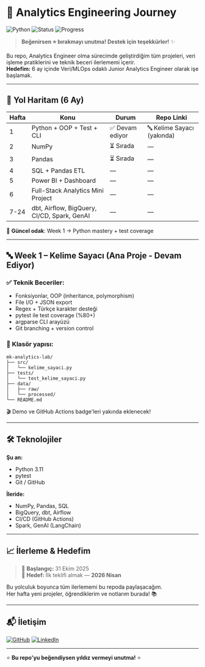 # 🚀 Analytics Engineering Journey

![Python](https://img.shields.io/badge/python-3.11-blue)
![Status](https://img.shields.io/badge/status-active-success)
![Progress](https://img.shields.io/badge/progress-week%201-orange)

> **Beğenirsen ⭐ bırakmayı unutma! Destek için teşekkürler!** ✨

Bu repo, Analytics Engineer olma sürecimde geliştirdiğim tüm projeleri, veri işleme pratiklerini ve teknik beceri ilerlememi içerir.  
**Hedefim:** 6 ay içinde Veri/MLOps odaklı Junior Analytics Engineer olarak işe başlamak.

---

## 📌 Yol Haritam (6 Ay)

| Hafta | Konu | Durum | Repo Linki |
|------|------|------|-----------|
| 1 | Python + OOP + Test + CLI | ✅ Devam ediyor | 🔤 Kelime Sayacı (yakında) |
| 2 | NumPy | ⏳ Sırada | — |
| 3 | Pandas | ⏳ Sırada | — |
| 4 | SQL + Pandas ETL | — | — |
| 5 | Power BI + Dashboard | — | — |
| 6 | Full-Stack Analytics Mini Project | — | — |
| 7-24 | dbt, Airflow, BigQuery, CI/CD, Spark, GenAI | — | — |

📌 **Güncel odak**: Week 1 → Python mastery + test coverage

---

## 🔤 Week 1 – Kelime Sayacı (Ana Proje - Devam Ediyor)

### ✅ Teknik Beceriler:
- Fonksiyonlar, OOP (inheritance, polymorphism)
- File I/O + JSON export
- Regex + Türkçe karakter desteği
- pytest ile test coverage (%80+)
- argparse CLI arayüzü
- Git branching + version control

### 📁 Klasör yapısı:
```
mk-analytics-lab/
├── src/
│   └── kelime_sayaci.py
├── tests/
│   └── test_kelime_sayaci.py
├── data/
│   ├── raw/
│   └── processed/
└── README.md
```

🎬 Demo ve GitHub Actions badge'leri yakında eklenecek!

---

## 🛠️ Teknolojiler

**Şu an:**
- Python 3.11
- pytest
- Git / GitHub

**İleride:**
- NumPy, Pandas, SQL
- BigQuery, dbt, Airflow
- CI/CD (GitHub Actions)
- Spark, GenAI (LangChain)

---

## 📈 İlerleme & Hedefim

> 📅 **Başlangıç:** 31 Ekim 2025  
> 🎯 **Hedef:** İlk teklifi almak — **2026 Nisan**

Bu yolculuk boyunca tüm ilerlememi bu repoda paylaşacağım.  
Her hafta yeni projeler, öğrendiklerim ve notlarım burada! 📚

---

## 📬 İletişim

[![GitHub](https://img.shields.io/badge/GitHub-Youjin--n-black?logo=github)](https://github.com/Youjin-n)
[![LinkedIn](https://img.shields.io/badge/LinkedIn-Mustafa%20Küçükcoşkun-blue?logo=linkedin)](https://www.linkedin.com/in/mustafa-k%C3%BC%C3%A7%C3%BCkco%C5%9Fkun/)

---

⭐ **Bu repo'yu beğendiysen yıldız vermeyi unutma!** ⭐